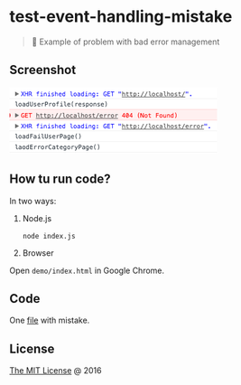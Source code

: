 # test-event-handling-mistake

> :ledger: Example of problem with bad error management

## Screenshot

![](./screenshot.png)

## How tu run code?

In two ways:

1. Node.js

    ```
    node index.js
    ```

2. Browser

Open `demo/index.html` in Google Chrome.

## Code

One [file](./index.js) with mistake.

## License 

[The MIT License](http://piecioshka.mit-license.org) @ 2016
